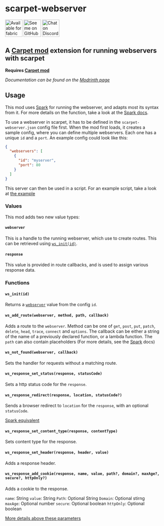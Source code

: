 # scarpet-webserver

[<img alt="Available for fabric" height="56" src="https://cdn.jsdelivr.net/npm/@intergrav/devins-badges@2.8.0/assets/cozy/supported/fabric_vector.svg">](https://fabricmc.net/)
[<img alt="See me on GitHub" height="56" src="https://cdn.jsdelivr.net/npm/@intergrav/devins-badges@2.8.0/assets/cozy/social/github-singular_vector.svg">](https://github.com/replaceitem)
[<img alt="Chat on Discord" height="56" src="https://cdn.jsdelivr.net/npm/@intergrav/devins-badges@2.8.0/assets/cozy/social/discord-singular_vector.svg">](https://discord.gg/etTDQAVSgt)

## A [Carpet mod](https://modrinth.com/mod/carpet) extension for running webservers with scarpet

**Requires [Carpet mod](https://modrinth.com/mod/carpet)**

*Documentation can be found on the [Modrinth page](https://modrinth.com/mod/scarpet-webserver)*

## Usage

This mod uses [Spark](https://sparkjava.com/) for running the webserver, and adapts most its syntax from it.
For more details on the function, take a look at the [Spark docs](https://sparkjava.com/documentation).

To use a webserver in scarpet, it has to be defined in the `scarpet-webserver.json` config file first.
When the mod first loads, it creates a sample config, where you can define multiple webservers. Each one has a unique `id` and a `port`.
An example config could look like this:

```json
{
  "webservers": [
    {
      "id": "myserver",
      "port": 80
    }
  ]
}
```

This server can then be used in a script.
For an example script, take a look at [the example](https://github.com/replaceitem/scarpet-webserver/tree/master/examples)

### Values

This mod adds two new value types:

#### `webserver`

This is a handle to the running webserver, which use to create routes.
This can be retrieved using [`ws_init(id)`](#wsinitid).

#### `response`

This value is provided in route callbacks, and is used to assign various response data.


### Functions

#### `ws_init(id)`

Returns a [`webserver`](#webserver) value from the config `id`.

#### `ws_add_route(webserver, method, path, callback)`

Adds a route to the `webserver`.
Method can be one of `get`, `post`, `put`, `patch`, `delete`, `head`, `trace`, `connect` and `options`.
The callback can be either a string of the name of a previously declared function, or a lambda function.
The `path` can also contain placeholders (For more details, see the [Spark](https://sparkjava.com/documentation#routes) docs)

#### `ws_not_found(webserver, callback)`

Sets the handler for requests without a matching route.

#### `ws_response_set_status(response, statusCode)`

Sets a http status code for the `response`.

#### `ws_response_redirect(response, location, statusCode?)`

Sends a browser redirect to `location` for the `response`, with an optional `statusCode`.

[Spark equivalent](https://sparkjava.com/documentation#redirects)

#### `ws_response_set_content_type(response, contentType)`

Sets content type for the response.

#### `ws_response_set_header(response, header, value)`

Adds a response header.

#### `ws_response_add_cookie(response, name, value, path?, domain?, maxAge?, secure?, httpOnly?)`

Adds a cookie to the response.

`name`: String
`value`: String
`Path`: Optional String
`Domain`: Optional stirng
`maxAge`: Optional number
`secure`: Optional boolean
`httpOnly`: Optional boolean

[More details above these parameters](https://docs.oracle.com/javaee%2F7%2Fapi%2F%2F/javax/servlet/http/Cookie.html)